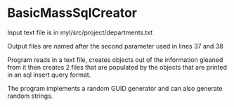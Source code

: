 # BasicMassSqlCreator
Input text file is in myl/src/project/departments.txt

Output files are named after the second parameter used in lines 37 and 38

Program reads in a text file, creates objects out of the information gleaned from it then creates 2 files that are populated by the objects that are printed in an sql insert query format.

The program implements a random GUID generator and can also generate random strings.
